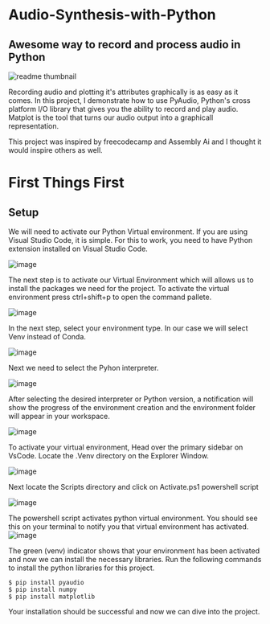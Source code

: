 # Audio-Synthesis-with-Python
## Awesome way to record and  process audio in Python

![readme thumbnail](https://github.com/ian-mboya/Audio-Synthesis-with-Python/assets/68651784/fa141de4-abde-4e11-801b-dfdcf4796096)



Recording audio and plotting it's attributes graphically is as easy as it comes. In this project, I demonstrate how to use PyAudio, Python's cross platform I/O library that gives you the ability to record and play audio.
Matplot is the tool that turns our audio output into a graphicall representation.



This project was inspired by freecodecamp and Assembly Ai and I thought it would inspire others as well.


# First Things First
## Setup

We will need to activate our Python Virtual environment.
If you are using Visual Studio Code, it is simple.
For this to work, you need to have Python extension installed on Visual Studio Code.

![image](https://github.com/ian-mboya/Audio-Synthesis-with-Python/assets/68651784/1a802f27-db2b-4aed-95e1-7bb48d0da516)

The next step is to activate our Virtual Environment which will allows us to install the packages we need for the project.
To activate the virtual environment press ctrl+shift+p to open the command pallete.

![image](https://github.com/ian-mboya/Audio-Synthesis-with-Python/assets/68651784/339b7e36-a8df-46e3-a5af-1d78a7763566)

In the next step, select your environment type.
In our case we will select Venv instead of Conda.

![image](https://github.com/ian-mboya/Audio-Synthesis-with-Python/assets/68651784/a993970e-9c5a-4b98-ad0e-df3afc7d04db)

Next we need to select the Pyhon interpreter.

![image](https://github.com/ian-mboya/Audio-Synthesis-with-Python/assets/68651784/1ca98af3-8236-467a-ba34-4db3b1114f60)

After selecting the desired interpreter or Python version, a notification will show the progress of the environment creation and the environment folder will appear in your workspace.

![image](https://github.com/ian-mboya/Audio-Synthesis-with-Python/assets/68651784/20b9af7c-8540-4c8b-95e8-3656cf722192)

To activate your virtual environment, Head over the primary sidebar on VsCode. Locate the .Venv directory on the Explorer Window.

![image](https://github.com/ian-mboya/Audio-Synthesis-with-Python/assets/68651784/57a3504d-db3f-476f-aa6d-d84de4df9b13)

Next locate the Scripts directory and click on Activate.ps1 powershell script

![image](https://github.com/ian-mboya/Audio-Synthesis-with-Python/assets/68651784/5ffa8a5e-3ea1-4d18-ab7f-6353fffc6ea0)

The powershell script activates python virtual environment.
You should see this on your terminal to notify you that virtual environment has activated.
![image](https://github.com/ian-mboya/Audio-Synthesis-with-Python/assets/68651784/6c885df5-ff65-4bcd-a275-e7e011eaf771)

The green (venv) indicator shows that your environment has been activated and now we can install the necessary libraries.
Run the following commands to install the python libraries for this project.


```
$ pip install pyaudio
$ pip install numpy
$ pip install matplotlib
```
Your installation should be successful and now we can dive into the project.




